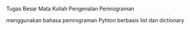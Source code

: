 Tugas Besar Mata Kuliah Pengenalan Pemrograman

menggunakan bahasa pemrograman Pyhton berbasis list dan dictionary
